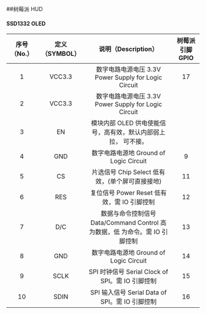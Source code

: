 ##树莓派 HUD

#### SSD1332 OLED
| 序号（No.） | 定义（SYMBOL） | 说明（Description） | 树莓派引脚GPIO |
| :-: | :-: | :-: | :-: |
| 1 | VCC3.3 | 数字电路电源电压 3.3V Power Supply for Logic Circuit | 17  |
| 2 | VCC3.3 | 数字电路电源电压 3.3V Power Supply for Logic Circuit |  |
| 3 | EN | 模块内部 OLED 供电使能信号，高有效，默认内部弱上拉， 可不接。 |  |
| 4 | GND | 数字电路电源地 Ground of Logic Circuit | 9 |
| 5 | CS | 片选信号 Chip Select 低有效，(单个屏可直接接地) | 11 |
| 6 | RES | 复位信号 Power Reset 低有效，需 IO 引脚控制 | 12 |
| 7 | D/C | 数据与命令控制信号 Data/Command Control 高为数据，低 为命令。需 IO 引脚控制 | 13 |
| 8 | GND | 数字电路电源地 Ground of Logic Circuit | 14 |
| 9 | SCLK | SPI 时钟信号 Serial Clock of SPI。需 IO 引脚控制 | 15 |
| 10 | SDIN | SPI 输入信号 Serial Data of SPI。需 IO 引脚控制 | 16 |